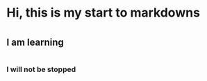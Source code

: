 # <h1>Hi, this is my start to markdowns</h1>


# <h2>I am learning</h2>


# <h3>I will not be stopped</h3>
